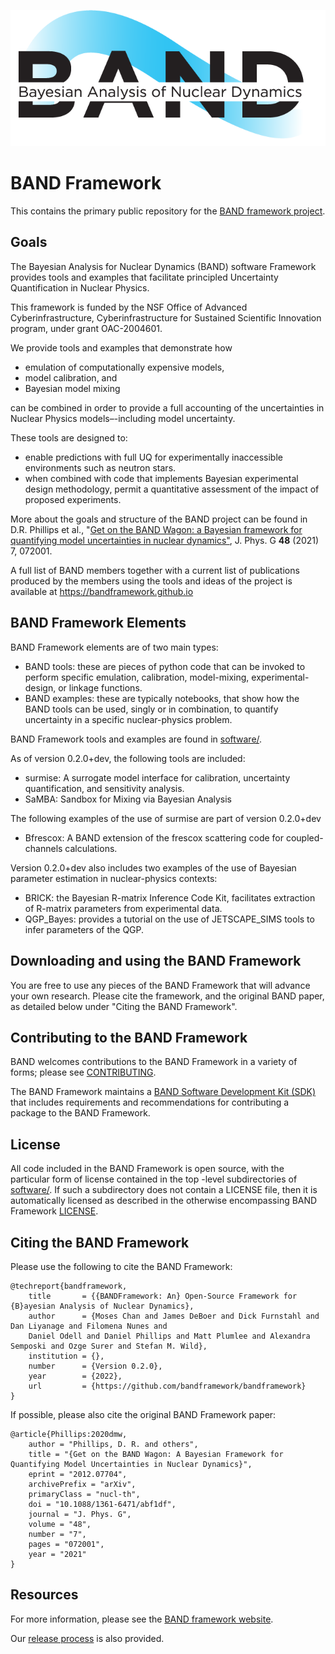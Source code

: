 ![BAND](resources/BAND_logo_v2.png)

# BAND Framework
This contains the primary public repository for the [BAND framework project](https://bandframework.github.io/). 

## Goals

The Bayesian Analysis for Nuclear Dynamics (BAND) software Framework provides tools and examples that 
facilitate principled Uncertainty Quantification in Nuclear Physics. 

This framework is funded by the NSF Office of Advanced Cyberinfrastructure, Cyberinfrastructure for Sustained Scientific Innovation program, under grant OAC-2004601.

We provide tools and examples that demonstrate how
- emulation of computationally expensive models,
- model calibration, and
- Bayesian model mixing

can be combined in order to provide a full accounting of the uncertainties in Nuclear Physics models–-including model
uncertainty.

These tools are designed to:
- enable predictions with full UQ for experimentally inaccessible environments such as neutron stars.
- when combined with code that implements Bayesian experimental design methodology, permit a quantitative assessment of the impact of proposed experiments.

More about the goals and structure of the BAND project can be found in D.R. Phillips et al., "[Get on the BAND Wagon: a Bayesian framework for quantifying model uncertainties in nuclear dynamics"](https://iopscience.iop.org/article/10.1088/1361-6471/abf1df), J. Phys. G **48** (2021) 7, 072001.

A full list of BAND members together with a current list of  publications produced by the members using the tools and ideas of the project is available at https://bandframework.github.io


## BAND Framework Elements

BAND Framework elements are of two main types:
- BAND tools: these are pieces of python code that can be invoked to perform specific emulation, calibration, model-mixing, experimental-design, or linkage functions.
- BAND examples: these are typically notebooks, that show how the BAND tools can be used, singly or in combination, to quantify uncertainty in a specific nuclear-physics problem. 

BAND Framework tools and examples are found in [software/](/software/).

As of version 0.2.0+dev, the following tools are included:

- surmise: A surrogate model interface for calibration, uncertainty quantification, and sensitivity analysis.
- SaMBA: Sandbox for Mixing via Bayesian Analysis

The following examples of the use of surmise are part of version 0.2.0+dev

- Bfrescox: A BAND extension of the frescox scattering code for coupled-channels calculations.

Version 0.2.0+dev also includes two examples of the use of Bayesian parameter estimation in nuclear-physics contexts:

- BRICK: the Bayesian R-matrix Inference Code Kit, facilitates extraction of R-matrix parameters from experimental data.
- QGP_Bayes: provides a tutorial on the use of JETSCAPE_SIMS tools to infer parameters of the QGP. 

## Downloading and using the BAND Framework

You are free to use any pieces of the BAND Framework that will advance your own research. Please cite the framework, and the original BAND paper, as detailed below under "Citing the BAND Framework".

## Contributing to the BAND Framework

BAND welcomes contributions to the BAND Framework in a variety of forms; please see [CONTRIBUTING](CONTRIBUTING.rst).

The BAND Framework maintains a [BAND Software Development Kit (SDK)](/resources/sdkpolicies/bandsdk.md) that includes requirements and recommendations for contributing a package to the BAND Framework. 

## License 

All code included in the BAND Framework is open source, with the particular form of license contained in the top -level subdirectories of [software/](/software/).  If such a subdirectory does not contain a LICENSE file, then it is automatically licensed as described in the otherwise encompassing BAND Framework [LICENSE](/LICENSE).  

## Citing the BAND Framework

Please use the following to cite the BAND Framework:

    @techreport{bandframework,
        title       = {{BANDFramework: An} Open-Source Framework for {B}ayesian Analysis of Nuclear Dynamics},
        author      = {Moses Chan and James DeBoer and Dick Furnstahl and Dan Liyanage and Filomena Nunes and 
        Daniel Odell and Daniel Phillips and Matt Plumlee and Alexandra Semposki and Ozge Surer and Stefan M. Wild},
        institution = {},
        number      = {Version 0.2.0},
        year        = {2022},
        url         = {https://github.com/bandframework/bandframework}
    }
    
If possible, please also cite the original BAND Framework paper:

    @article{Phillips:2020dmw,
        author = "Phillips, D. R. and others",
        title = "{Get on the BAND Wagon: A Bayesian Framework for Quantifying Model Uncertainties in Nuclear Dynamics}",
        eprint = "2012.07704",
        archivePrefix = "arXiv",
        primaryClass = "nucl-th",
        doi = "10.1088/1361-6471/abf1df",
        journal = "J. Phys. G",
        volume = "48",
        number = "7",
        pages = "072001",
        year = "2021"
    }


## Resources
For more information, please see the [BAND framework website](https://bandframework.github.io/). 

Our [release process](resources/dev_guide/release-proc.rst) is also provided.
